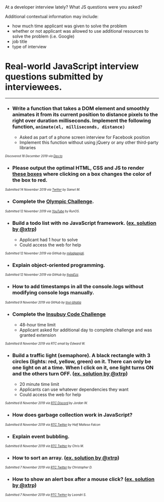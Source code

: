 At a developer interview lately? What JS questions were you asked?

Additional contextual information may include: 
- how much time applicant was given to solve the problem 
- whether or not applicant was allowed to use additional resources to solve the problem (i.e. Google) 
- job title
- type of interview

# Real-world JavaScript interview questions submitted by interviewees.

***

- ### Write a function that takes a DOM element and smoothly animates it from its current position to distance pixels to the right over duration milliseconds. Implement the following function, `animate(el, milliseconds, distance)`
  * Asked as part of a phone screen interview for Facebook position
  * Implement this function without using jQuery or any other third-party libraries

<sub><sup>_Discovered 18 December 2019 via [Dev.to](https://dev.to/coderbyte/a-javascript-interview-question-asked-at-facebook-27po)_</sup></sub>

- ### Please output the optimal HTML, CSS and JS to render [these boxes](https://github.com/RealToughCandy/real-world-javascript-interview-questions/blob/master/images/Change%20box%20colors.jpeg) where clicking on a box changes the color of the box to red. 

<sub><sup>_Submitted 14 November 2019 via [Twitter](https://twitter.com/sametmutevelli/status/1195040695951605760) by Samet M._</sup></sub>



- ### Complete the [Olympic Challenge](https://github.com/RealToughCandy/olympic-challenge).
  
<sub><sup>_Submitted 12 November 2019 via [YouTube](https://www.youtube.com/watch?v=k42uxd7WmfQ) by RunOS._</sup></sub>


- ### Build a todo list with no JavaScript framework. ([ex. solution by @xtrp](example_solutions/Todolist_No_JS_Framework/))
  * Applicant had 1 hour to solve 
  * Could access the web for help

<sub><sup>_Submitted 12 November 2019 via GitHub by [miladganjali](https://github.com/miladganjali)._</sup></sub>

- ### Explain object-oriented programming.

<sub><sup>_Submitted 12 November 2019 via GitHub by [IlyasEzz](https://github.com/ilyasEzz)._</sup></sub>

- ### How to add timestamps in all the console.logs without modifying console logs manually.

<sub><sup>_Submitted 9 November 2019 via GitHub by [tnvr-bhatia](https://github.com/tnvr-bhatia)_</sup></sub>

- ### Complete the [Insubuy Code Challenge](https://github.com/IB-IT/Insubuy-Code-Challenge)
  * 48-hour time limit
  * Applicant asked for additional day to complete challenge and was granted extension

<sub><sup>_Submitted 8 November 2019 via RTC email by Edward W._</sup></sub>
 
- ### Build a traffic light (semaphore). A black rectangle with 3 circles (lights: red, yellow, green) on it. There can only be one light on at a time. When I click on it, one light turns ON and the others turn OFF. ([ex. solution by @xtrp](example_solutions/Interactive_Traffic_Light/))
  * 20 minute time limit
  * Applicants can use whatever dependencies they want
  * Could access the web for help

<sub><sup>_Submitted 8 November 2019 via [RTC Discord](https://discord.gg/68yMWzV) by Jordan W._</sup></sub>

- ### How does garbage collection work in JavaScript?

<sub><sup>_Submitted 8 November 2019 via [RTC Twitter](https://twitter.com/realtoughcandy/status/1192558596858490889) by Half Maltese Falcon_</sup></sub>

- ### Explain event bubbling.

<sub><sup>_Submitted 8 November 2019 via [RTC Twitter](https://twitter.com/realtoughcandy/status/1192558596858490889) by Chris M._</sup></sub>


- ### How to sort an array. ([ex. solution by @xtrp](example_solutions/Sort_Array/))

<sub><sup>_Submitted 7 November 2019 via [RTC Twitter](https://twitter.com/realtoughcandy/status/1192558596858490889) by Christopher D._</sup></sub>

- ### How to show an alert box after a mouse click? ([ex. solution by @xtrp](example_solutions/Show_Alert_Box_After_Mouse_Click/))

<sub><sup>_Submitted 7 November 2019 via [RTC Twitter](https://twitter.com/realtoughcandy/status/1192558596858490889) by Leondri S._</sup></sub>
